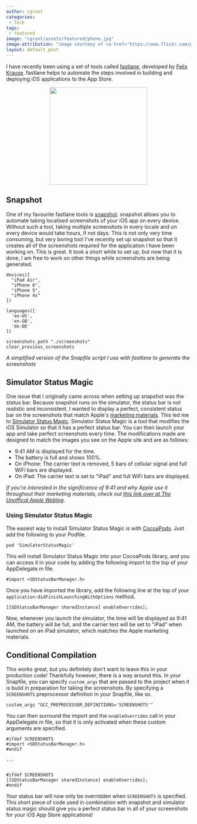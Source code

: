 ```yaml
---
author: cgrant
categories:
 - Tech
tags:
 - featured
image: "cgrant/assets/featured/phone.jpg"
image-attribution: "image courtesy of <a href='https://www.flickr.com/photos/janitors/'>Kārlis Dambrāns</a>"
layout: default_post
---
```


I have recently been using a set of tools called [fastlane](http://fastlane.tools/), developed by [Felix Krause](https://krausefx.com/). fastlane helps to automate the steps involved in building and deploying iOS applications to the App Store.

<p style='text-align:center'>
<a href='http://fastlane.tools/'>
<img src='{{ site.baseurl }}/cgrant/assets/fastlane.png' style='width:266px;'>
</a>
</p>

## Snapshot

One of my favourite fastlane tools is [snapshot](https://github.com/KrauseFx/snapshot). snapshot allows you to automate taking localised screenshots of your iOS app on every device. Without such a tool, taking multiple screenshots in every locale and on every device would take hours, if not days. This is not only very time consuming, but very boring too! I've recently set up snapshot so that it creates all of the screenshots required for the application I have been working on. This is great. It took a short while to set up, but now that it is done, I am free to work on other things while screenshots are being generated.  

	devices([
	  "iPad Air",
	  "iPhone 6",
	  "iPhone 5",
	  "iPhone 4s"
	])

	languages([
	  'en-US',
	  'en-GB',
	  'de-DE'
	])

	screenshots_path "./screenshots"
	clear_previous_screenshots

*A simplified version of the Snapfile script I use with fastlane to generate the screenshots*

## Simulator Status Magic
One issue that I originally came across when setting up snapshot was the status bar. Because snapshot runs on the simulator, the status bar is not realistic and inconsistent. I wanted to display a perfect, consistent status bar on the screenshots that match Apple's [marketing materials](http://www.apple.com/ios/). This led me to [Simulator Status Magic](https://github.com/shinydevelopment/SimulatorStatusMagic). Simulator Status Magic is a tool that modifies the iOS Simulator so that it has a perfect status bar. You can then launch your app and take perfect screenshots every time. The modifications made are designed to match the images you see on the Apple site and are as follows:

- 9:41 AM is displayed for the time.
- The battery is full and shows 100%.
- On iPhone: The carrier text is removed, 5 bars of cellular signal and full WiFi bars are displayed.
- On iPad: The carrier text is set to "iPad" and full WiFi bars are displayed.

*If you're interested in the significance of 9:41 and why Apple use it throughout their marketing materials, check out [this link over at The Unoffical Apple Weblog](http://www.tuaw.com/2014/04/14/why-9-41-am-is-the-always-the-time-displayed-on-iphones-and-ipad/).*

### Using Simulator Status Magic
The easiest way to install Simulator Status Magic is with [CocoaPods](http://cocoapods.org/). Just add the following to your Podfile.

	pod 'SimulatorStatusMagic'

This will install Simulator Status Magic into your CocoaPods library, and you can access it in your code by adding the following import to the top of your AppDelegate.m file.

	#import <SDStatusBarManager.h>

Once you have imported the library, add the following line at the top of your `application:didFinishLaunchingWithOptions` method.

    [[SDStatusBarManager sharedInstance] enableOverrides];

Now, whenever you launch the simulator, the time will be displayed as 9:41 AM, the battery will be full, and the carrier text will be set to "iPad" when launched on an iPad simulator, which matches the Apple marketing materials.

## Conditional Compilation
This works great, but you definitely don't want to leave this in your production code! Thankfully however, there is a way around this. In your Snapfile, you can specify `custom_args` that are passed to the project when it is build in preparation for taking the screenshots. By specifying a `SCREENSHOTS` preprocessor definition in your Snapfile, like so.

	custom_args "GCC_PREPROCESSOR_DEFINITIONS='SCREENSHOTS'"

You can then surround the import and the `enableOverrides` call in your AppDelegate.m file, so that it is only activated when these custom arguments are specified.


	#ifdef SCREENSHOTS
	#import <SDStatusBarManager.h>
	#endif

	...


	#ifdef SCREENSHOTS
    [[SDStatusBarManager sharedInstance] enableOverrides];
	#endif

Your status bar will now only be overridden when `SCREENSHOTS` is specified. This short piece of code used in combination with snapshot and simulator status magic should give you a perfect status bar in all of your screenshots for your iOS App Store applications!
